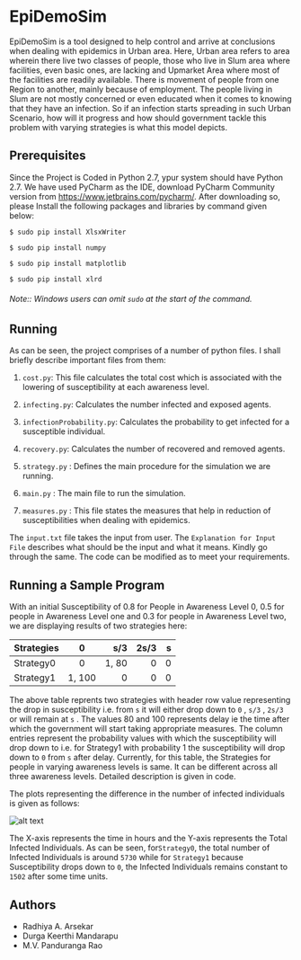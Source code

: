 # EpiDemoSim
EpiDemoSim is a tool  designed to help control and arrive at conclusions when dealing with epidemics in Urban area. Here, Urban area refers to area wherein there live two classes of people, those who live in Slum area where facilities, even basic ones, are lacking  and Upmarket Area where most of the facilities are readily available.  There is movement of people from one Region to another, mainly because of employment. The people living in Slum are not mostly concerned or even educated when it comes to knowing that they have an infection. So if an infection starts spreading in such Urban Scenario, how  will it  progress and how should government tackle this problem with varying strategies  is what this model depicts.


## Prerequisites
Since the Project is Coded in Python 2.7, ypur system should have Python 2.7. We have used PyCharm as the IDE, download PyCharm Community version from <https://www.jetbrains.com/pycharm/>.
After downloading so, please Install the following packages and libraries by command given below:

    $ sudo pip install XlsxWriter
    
    $ sudo pip install numpy

    $ sudo pip install matplotlib
 
    $ sudo pip install xlrd

###### Note:: Windows users can omit ``sudo`` at the start of the command.

## Running 

As can be seen, the project comprises of a number of python files. I shall briefly describe important files from them:
1) ``cost.py``: This file calculates the total cost which is associated with the lowering of susceptibility at each awareness level.

2) ``infecting.py``: Calculates the number infected and exposed agents.

3) ``infectionProbability.py``: Calculates the probability to get infected for a susceptible individual.

4) ``recovery.py``: Calculates the number of recovered and removed agents.

5) ``strategy.py`` : Defines the main procedure for the simulation we are running.

6) ``main.py`` : The main file to run the simulation.

7) ``measures.py`` : This file states the measures that help in reduction of susceptibilities when dealing with epidemics.

The ``input.txt`` file takes the input from user. The ``Explanation for Input File`` describes what should be the input and what it means. Kindly go through the same.
The code can be modified as to meet your requirements.

## Running a Sample Program
With an initial Susceptibility of 0.8 for People in Awareness Level 0, 0.5 for people in Awareness Level one and 0.3 for people in Awareness Level two, we are displaying results of two strategies here: 

| Strategies | 0   | s/3  | 2s/3 | s | 
| -----------|:---:| ----:|----:|----:|
| Strategy0  | 0 | 1, 80 | 0 | 0 |
| Strategy1  | 1, 100 | 0 | 0 | 0 |

The above table reprents two strategies with header row value representing the drop in susceptibility i.e. from  ``s`` it will either drop down to  ``0`` ,  ``s/3`` ,  ``2s/3``  or will remain at  ``s`` . The values 80 and 100  represents delay ie the time after which the government will start taking appropriate measures. The column entries represent the probability values with which the susceptibility will drop down to i.e. for Strategy1 with probability 1 the susceptibility will drop down to  ``0`` from ``s`` after delay. Currently, for this table, the Strategies for people in varying awareness levels is same. It can be different across all three awareness levels. Detailed description is given in code.

The plots representing the difference in the number of infected individuals is given as follows:

![alt text](https://github.com/radh3110/EpiDemoSim-Project/blob/master/plot.png "Plots showing Difference between two Strategies")


The X-axis represents the time in hours and the Y-axis represents the Total Infected Individuals. As can be seen, for``Strategy0``, the total number of Infected Individuals is around ``5730`` while for ``Strategy1`` because Susceptibility drops down to ``0``, the Infected Individuals remains constant to ``1502`` after some time units.

## Authors
* Radhiya A. Arsekar
* Durga Keerthi Mandarapu
* M.V. Panduranga Rao
